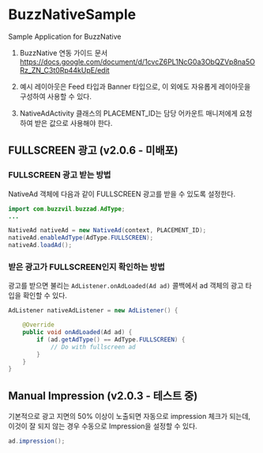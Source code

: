 # BuzzNativeSample

Sample Application for BuzzNative

1. BuzzNative 연동 가이드 문서
https://docs.google.com/document/d/1cvcZ6PL1NcG0a3ObQZVp8na5ORz_ZN_C3t0Rp44kUpE/edit

2. 예시 레이아웃은 Feed 타입과 Banner 타입으로, 이 외에도 자유롭게 레이아웃을 구성하여 사용할 수 있다.

3. NativeAdActivity 클래스의 PLACEMENT_ID는 담당 어카운트 매니저에게 요청하여 받은 값으로 사용해야 한다.

## FULLSCREEN 광고 (v2.0.6 - 미배포)
### FULLSCREEN 광고 받는 방법
NativeAd 객체에 다음과 같이 FULLSCREEN 광고를 받을 수 있도록 설정한다.

```java
import com.buzzvil.buzzad.AdType;
...

NativeAd nativeAd = new NativeAd(context, PLACEMENT_ID);
nativeAd.enableAdType(AdType.FULLSCREEN);
nativeAd.loadAd();
```

### 받은 광고가 FULLSCREEN인지 확인하는 방법
광고를 받으면 불리는 `AdListener.onAdLoaded(Ad ad)` 콜백에서 ad 객체의 광고 타입을 확인할 수 있다.

```java
AdListener nativeAdListener = new AdListener() {

    @Override
    public void onAdLoaded(Ad ad) {
        if (ad.getAdType() == AdType.FULLSCREEN) {
            // Do with fullscreen ad
        }
    }
}
```

## Manual Impression (v2.0.3 - 테스트 중)
기본적으로 광고 지면의 50% 이상이 노출되면 자동으로 impression 체크가 되는데, 이것이 잘 되지 않는 경우 수동으로 Impression을 설정할 수 있다.

```java
ad.impression();
```
